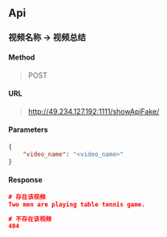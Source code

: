 ## Api

### 视频名称 -> 视频总结

#### Method

> POST

#### URL

> http://49.234.127.192:1111/showApiFake/

#### Parameters

```json
{
    "video_name": "<video_name>"
}
```

#### Response

```json
# 存在该视频
Two men are playing table tennis game.

# 不存在该视频
404
```

